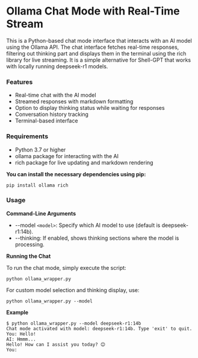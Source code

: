 # Ollama Chat Mode with Real-Time Stream

This is a Python-based chat mode interface that interacts with an AI model using the Ollama API. The chat interface fetches real-time responses, filtering out thinking part and displays them in the terminal using the rich library for live streaming. It is a simple alternative for Shell-GPT that works with locally running deepseek-r1 models.

### Features

* Real-time chat with the AI model
* Streamed responses with markdown formatting
* Option to display thinking status while waiting for responses
* Conversation history tracking
* Terminal-based interface

### Requirements

* Python 3.7 or higher
* ollama package for interacting with the AI
* rich package for live updating and markdown rendering

**You can install the necessary dependencies using pip:**

```
pip install ollama rich
```

### Usage

**Command-Line Arguments**

* --model `<model>`: Specify which AI model to use (default is deepseek-r1:14b).
* --thinking: If enabled, shows thinking sections where the model is processing.

**Running the Chat**

To run the chat mode, simply execute the script:

```
python ollama_wrapper.py
```

For custom model selection and thinking display, use:

```
python ollama_wrapper.py --model 
```

**Example**

```
$ python ollama_wrapper.py --model deepseek-r1:14b 
Chat mode activated with model: deepseek-r1:14b. Type 'exit' to quit.
You: Hello!
AI: Hmmm... 
Hello! How can I assist you today? 😊
You:
```
